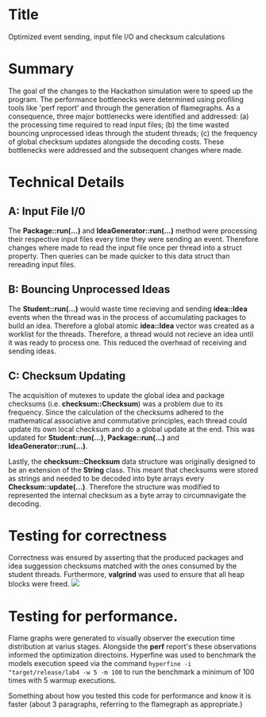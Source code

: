 # Title
Optimized event sending, input file I/O and checksum calculations

# Summary

The goal of the changes to the Hackathon simulation were to speed up the program.
The performance bottlenecks were determined using profiling tools like 'perf report' and
through the generation of flamegraphs. As a consequence, three major bottlenecks were identified and addressed: (a) the processing time required to read input files; (b) the time wasted bouncing unprocessed ideas through the student threads; (c) the frequency of global checksum updates alongside the decoding costs. These bottlenecks were addressed and the subsequent changes where made.

# Technical Details

## A: Input File I/0
The **Package::run(...)** and **IdeaGenerator::run(...)** method were processing their respective input files every time they were sending an event. Therefore changes where made to read the input file once per thread into a struct property. Then queries can be made quicker to this data struct than rereading input files. 

## B: Bouncing Unprocessed Ideas
The **Student::run(...)** would waste time recieving and sending **idea::Idea** events when the thread was in the process of accumulating packages to build an idea. Therefore a global atomic **idea::Idea** vector was created as a worklist for the threads. Therefore, a thread would not recieve an idea until it was ready to process one. This reduced the overhead of receiving and sending ideas.

## C: Checksum Updating
The acquisition of mutexes to update the global idea and package checksums (i.e. **checksum::Checksum**) was a problem due to its frequency. Since the calculation of the checksums adhered to the mathematical associative and commutative principles, each thread could update its own local checksum and do a global update at the end. This was updated for **Student::run(...)**, **Package::run(...)** and **IdeaGenerator::run(...)**.

Lastly, the **checksum::Checksum** data structure was originally designed to be an extension of the **String** class. This meant that checksums were stored as strings and needed to be decoded into byte arrays every **Checksum::update(...)**. Therefore the structure was modified to represented the internal checksum as a byte array to circumnavigate the decoding.

# Testing for correctness
Correctness was ensured by asserting that the produced packages and idea suggession checksums matched with the ones consumed by the student threads. Furthermore, **valgrind** was used to ensure that all heap blocks were freed.
![](images/checksums.png)

# Testing for performance.
Flame graphs were generated to visually observer the execution time distribution at varius stages. Alongside the
**perf** report's these observations informed the optimization directoins. Hyperfine was used to benchmark the models execution speed via the command `hyperfine -i "target/release/lab4 -w 5 -m 100` to run the benchmark a minimum of 100 times with 5 warmup executions.

Something about how you tested this code for performance and know it is faster (about 3 paragraphs, referring to the flamegraph as appropriate.)
